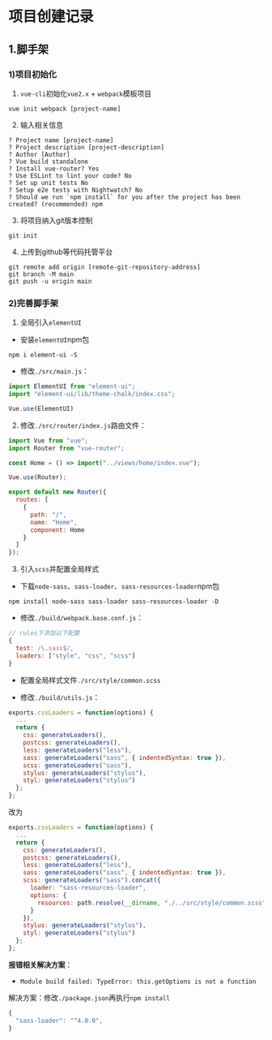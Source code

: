 # 项目创建记录

## 1.脚手架

### 1)项目初始化

1. `vue-cli`初始化`vue2.x` + `webpack`模板项目

```shell
vue init webpack [project-name]
```

2. 输入相关信息

```shell
? Project name [project-name]
? Project description [project-description]
? Author [Author]
? Vue build standalone
? Install vue-router? Yes
? Use ESLint to lint your code? No
? Set up unit tests No
? Setup e2e tests with Nightwatch? No
? Should we run `npm install` for you after the project has been created? (recommended) npm
```

3. 将项目纳入git版本控制

```shell
git init
```

4. 上传到github等代码托管平台

```shell
git remote add origin [remote-git-repository-address]
git branch -M main
git push -u origin main
```

### 2)完善脚手架

1. 全局引入`elementUI`

- 安装`elementUI`npm包

```shell
npm i element-ui -S
```

- 修改`./src/main.js`：

```javascript
import ElementUI from "element-ui";
import "element-ui/lib/theme-chalk/index.css";

Vue.use(ElementUI)
```

2. 修改`./src/router/index.js`路由文件：

```javascript
import Vue from "vue";
import Router from "vue-router";

const Home = () => import("../views/home/index.vue");

Vue.use(Router);

export default new Router({
  routes: [
    {
      path: "/",
      name: "Home",
      component: Home
    }
  ]
});
```

3. 引入`scss`并配置全局样式

- 下载`node-sass`、`sass-loader`、`sass-resources-loader`npm包

```shell
npm install node-sass sass-loader sass-resources-loader -D
```

- 修改`./build/webpack.base.conf.js`：

```javascript
// rules下添加以下配置
{
  test: /\.sass$/,
  loaders: ["style", "css", "scss"]
}
```

- 配置全局样式文件`./src/style/common.scss`

- 修改`./build/utils.js`：

```javascript
exports.cssLoaders = function(options) {
  ...
  return {
    css: generateLoaders(),
    postcss: generateLoaders(),
    less: generateLoaders("less"),
    sass: generateLoaders("sass", { indentedSyntax: true }),
    scss: generateLoaders("sass"),
    stylus: generateLoaders("stylus"),
    styl: generateLoaders("stylus")
  };
};
```

改为

```javascript
exports.cssLoaders = function(options) {
  ...
  return {
    css: generateLoaders(),
    postcss: generateLoaders(),
    less: generateLoaders("less"),
    sass: generateLoaders("sass", { indentedSyntax: true }),
    scss: generateLoaders("sass").concat({
      loader: "sass-resources-loader",
      options: {
        resources: path.resolve(__dirname, "./../src/style/common.scss")
      }
    }),
    stylus: generateLoaders("stylus"),
    styl: generateLoaders("stylus")
  };
};
```

**报错相关解决方案**：

- `Module build failed: TypeError: this.getOptions is not a function`

解决方案：修改`./package.json`再执行`npm install`

```javascript
{
  "sass-loader": "^4.0.0",
}
```
